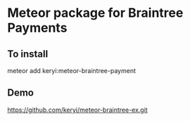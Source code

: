 # Meteor package for Braintree Payments

## To install
meteor add keryi:meteor-braintree-payment

## Demo
https://github.com/keryi/meteor-braintree-ex.git
